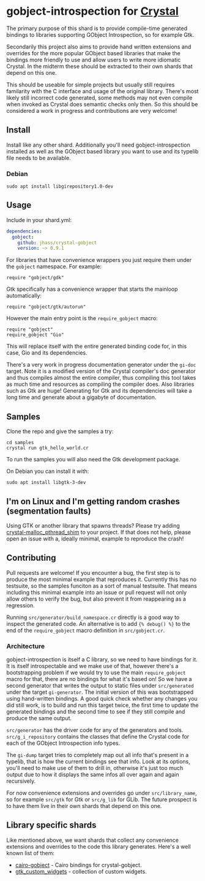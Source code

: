 # gobject-introspection for [Crystal](http://crystal-lang.org)

The primary purpose of this shard is to provide compile-time generated
bindings to libraries supporting GObject Introspection, so for example Gtk.

Secondarily this project also aims to provide hand written extensions and
overrides for the more popular GObject based libraries that make the bindings
more friendly to use and allow users to write more idiomatic Crystal.
In the midterm these should be extracted to their own shards that depend on this one.

This should be useable for simple projects but usually still requires familarity with
the C interface and usage of the original library. There's most likely still
incorrect code generated, some methods may not even compile when invoked as
Crystal does semantic checks only then. So this should be considered a work in
progress and contributions are very welcome!

## Install

Install like any other shard. Additionally you'll need gobject-introspection installed
as well as the GObject based library you want to use and its typelib file needs to be
available.

### Debian

```
sudo apt install libgirepository1.0-dev
```

## Usage

Include in your shard.yml:
```yaml
dependencies:
  gobject:
    github: jhass/crystal-gobject
    version: ~> 0.9.1
```

For libraries that have convenience wrappers you just require them under the `gobject`
namespace. For example:

```cr
require "gobject/gdk"
```

Gtk specifically has a convenience wrapper that starts the mainloop automatically:

```cr
require "gobject/gtk/autorun"
```

However the main entry point is the `require_gobject` macro:


```cr
require "gobject"
require_gobject "Gio"
```

This will replace itself with the entire generated binding code for, in this case,
Gio and its dependencies.

There's a very work in progress documentation generator under the `gi-doc` target.
Note it is a modified version of the Crystal compiler's doc generator and thus
compiles almost the entire compiler, thus compiling this tool takes as much time
and resources as compiling the compiler does. Also libraries such as Gtk are huge! Generating
for Gtk and its dependencies will take a long time and generate about a gigabyte
of documentation.

## Samples

Clone the repo and give the samples a try:
```
cd samples
crystal run gtk_hello_world.cr
```

To run the samples you will also need the Gtk development package.

On Debian you can install it with:
```
sudo apt install libgtk-3-dev
```


## I'm on Linux and I'm getting random crashes (segmentation faults)

Using GTK or another library that spawns threads? Please try adding
[crystal-malloc_pthread_shim](https://github.com/jhass/crystal-malloc_pthread_shim) to your project.
If that does not help, please open an issue with a, ideally minimal, example to reproduce the crash!


## Contributing

Pull requests are welcome! If you encounter a bug, the first step is to produce
the most minimal example that reproduces it. Currently this has no testsuite,
so the samples funciton as a sort of manual testsuite. That means including this minimal
example into an issue or pull request will not only allow others to verify the bug,
but also prevent it from reappearing as a regression.

Running `src/generator/build_namespace.cr` directly is a good way to inspect the generated code.
An alternative is to add `{% debug() %}` to the end of the `require_gobject`
macro definition in `src/gobject.cr`.

### Architecture

gobject-introspection is itself a C library, so we need to have bindings for it.
It is itself introspectable and we make use of that, however there's a bootstrapping
problem if we would try to use the main `require_gobject` macro for that, there are
no bindings for what it's based on! So we have a second generator that writes the output
to static files under `src/generated` under the target `gi-generator`. The initial version
of this was bootstrapped using hand-written bindings. A good quick check whether any changes
you did still work, is to build and run this target twice, the first time to update the generated
bindings and the second time to see if they still compile and produce the same output.

`src/generator` has the driver code for any of the generators and tools. `src/g_i_repository`
contains the classes that define the Crystal code for each of the GObject Introspection info types.

The `gi-dump` target tries to completely map out all info that's present in a typelib, that is
how the current bindings see that info. Look at its options, you'll need to make use
of them to drill in, otherwise it's just too much output due to how it displays
the same infos all over again and again recursively.

For now convenience extensions and overrides go under `src/library_name`, so for example `src/gtk` for Gtk or `src/g_lib` for GLib.
The future prospect is to have them live in their own shards that depend on this one.

## Library specific shards

Like mentioned above, we want shards that collect any convenience extensions and overrides to the code this library generates.
Here's a well known list of  them:

- [cairo-gobject](https://github.com/viachpaliy/cairo-gobject) - Cairo bindings for crystal-gobject.
- [gtk_custom_widgets](https://github.com/viachpaliy/gtk_custom_widgets) - collection of custom widgets.
